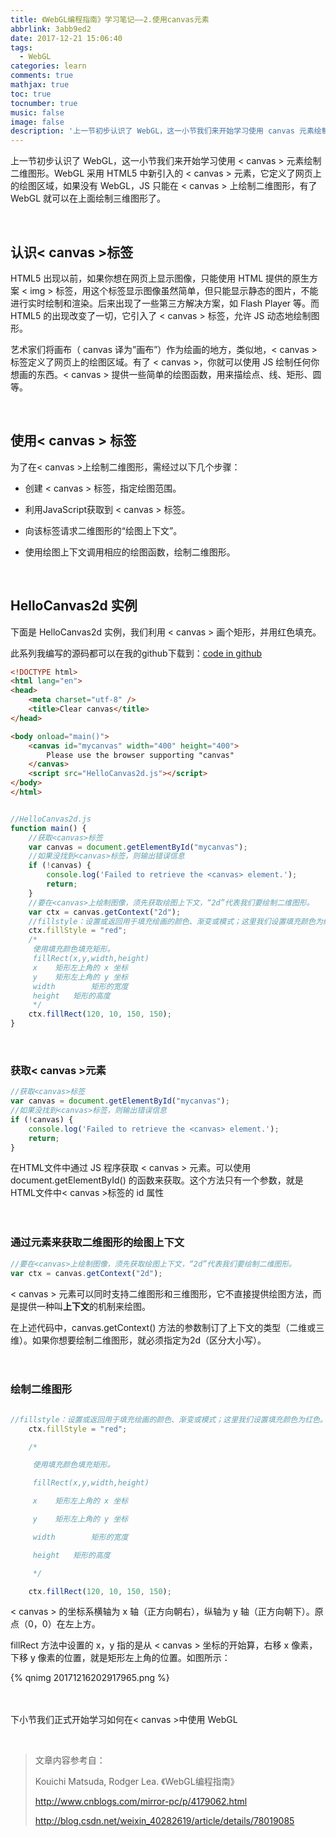 ```yaml
---
title: 《WebGL编程指南》学习笔记——2.使用canvas元素
abbrlink: 3abb9ed2
date: 2017-12-21 15:06:40
tags:
  - WebGL
categories: learn
comments: true
mathjax: true
toc: true
tocnumber: true
music: false
image: false
description: '上一节初步认识了 WebGL，这一小节我们来开始学习使用 canvas 元素绘制二维图形。WebGL 采用 HTML5 中新引入的 canvas 元素，它定义了网页上的绘图区域，如果没有 WebGL，JS 只能在 canvas 上绘制二维图形，有了 WebGL 就可以在上面绘制三维图形了。'
---
```




上一节初步认识了 WebGL，这一小节我们来开始学习使用 < canvas > 元素绘制二维图形。WebGL 采用 HTML5 中新引入的 < canvas > 元素，它定义了网页上的绘图区域，如果没有 WebGL，JS 只能在 < canvas > 上绘制二维图形，有了 WebGL 就可以在上面绘制三维图形了。

​         

## 认识< canvas >标签

HTML5 出现以前，如果你想在网页上显示图像，只能使用 HTML 提供的原生方案 < img > 标签，用这个标签显示图像虽然简单，但只能显示静态的图片，不能进行实时绘制和渲染。后来出现了一些第三方解决方案，如 Flash Player 等。而 HTML5 的出现改变了一切，它引入了 < canvas > 标签，允许 JS 动态地绘制图形。

艺术家们将画布（ canvas 译为”画布”）作为绘画的地方，类似地，< canvas > 标签定义了网页上的绘图区域。有了 < canvas >，你就可以使用 JS 绘制任何你想画的东西。< canvas > 提供一些简单的绘图函数，用来描绘点、线、矩形、圆等。

​           

## 使用< canvas > 标签

为了在< canvas >上绘制二维图形，需经过以下几个步骤：

 - 创建 < canvas > 标签，指定绘图范围。

 - 利用JavaScript获取到 < canvas > 标签。

 - 向该标签请求二维图形的“绘图上下文”。

 - 使用绘图上下文调用相应的绘图函数，绘制二维图形。


​             

## HelloCanvas2d 实例

下面是 HelloCanvas2d 实例，我们利用 < canvas > 画个矩形，并用红色填充。

此系列我编写的源码都可以在我的github下载到：[code in github](https://github.com/hushhw/WebGL-Programming-Guide/tree/master/00HelloCanvas2d)

```html
<!DOCTYPE html>
<html lang="en">
<head>
	<meta charset="utf-8" />
	<title>Clear canvas</title>
</head>

<body onload="main()">
	<canvas id="mycanvas" width="400" height="400">
		Please use the browser supporting "canvas"
	</canvas>
	<script src="HelloCanvas2d.js"></script>
</body>
</html>
```



```javascript

//HelloCanvas2d.js
function main() {
	//获取<canvas>标签
	var canvas = document.getElementById("mycanvas");
	//如果没找到<canvas>标签，则输出错误信息
	if (!canvas) {
		console.log('Failed to retrieve the <canvas> element.');
		return;
	}
	//要在<canvas>上绘制图像，须先获取绘图上下文，“2d”代表我们要绘制二维图形。
	var ctx = canvas.getContext("2d");
	//fillstyle：设置或返回用于填充绘画的颜色、渐变或模式；这里我们设置填充颜色为红色。
	ctx.fillStyle = "red";
	/*
	 使用填充颜色填充矩形。
	 fillRect(x,y,width,height)
	 x    矩形左上角的 x 坐标
	 y    矩形左上角的 y 坐标
	 width        矩形的宽度
	 height   矩形的高度
	 */
	ctx.fillRect(120, 10, 150, 150);
}
```

​        

### 获取< canvas >元素

```javascript
//获取<canvas>标签
var canvas = document.getElementById("mycanvas");
//如果没找到<canvas>标签，则输出错误信息
if (!canvas) {
	console.log('Failed to retrieve the <canvas> element.');
	return;
}
```

在HTML文件中通过 JS 程序获取 < canvas > 元素。可以使用 document.getElementById() 的函数来获取。这个方法只有一个参数，就是HTML文件中< canvas >标签的 id 属性

　　 

### 通过元素来获取二维图形的绘图上下文

```javascript
//要在<canvas>上绘制图像，须先获取绘图上下文，“2d”代表我们要绘制二维图形。
var ctx = canvas.getContext("2d");
```

< canvas > 元素可以同时支持二维图形和三维图形，它不直接提供绘图方法，而是提供一种叫**上下文**的机制来绘图。



在上述代码中，canvas.getContext() 方法的参数制订了上下文的类型（二维或三维）。如果你想要绘制二维图形，就必须指定为2d（区分大小写）。

　　

### 绘制二维图形

```javascript

//fillstyle：设置或返回用于填充绘画的颜色、渐变或模式；这里我们设置填充颜色为红色。
	ctx.fillStyle = "red";

	/*

	 使用填充颜色填充矩形。

	 fillRect(x,y,width,height)

	 x    矩形左上角的 x 坐标

	 y    矩形左上角的 y 坐标

	 width        矩形的宽度

	 height   矩形的高度

	 */

	ctx.fillRect(120, 10, 150, 150);

```

< canvas > 的坐标系横轴为 x 轴（正方向朝右），纵轴为 y 轴（正方向朝下）。原点（0，0）在左上方。

fillRect 方法中设置的 x，y 指的是从 < canvas > 坐标的开始算，右移 x 像素，下移 y 像素的位置，就是矩形左上角的位置。如图所示：

{% qnimg  20171216202917965.png %}

　　







下小节我们正式开始学习如何在< canvas >中使用 WebGL

​        

> 文章内容参考自： 
>
> Kouichi Matsuda, Rodger Lea. 《WebGL编程指南》
>
> http://www.cnblogs.com/mirror-pc/p/4179062.html
>
> http://blog.csdn.net/weixin_40282619/article/details/78019085
